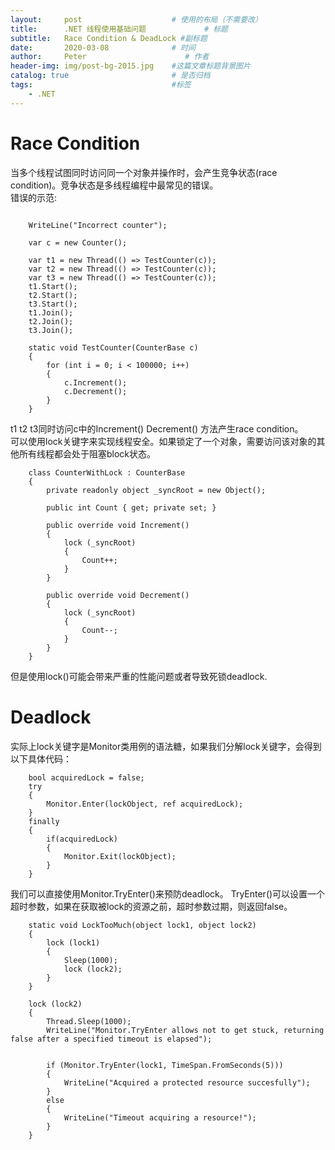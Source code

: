 ```yaml
---
layout:     post                    # 使用的布局（不需要改）
title:      .NET 线程使用基础问题             # 标题 
subtitle:   Race Condition & DeadLock #副标题
date:       2020-03-08              # 时间
author:     Peter                      # 作者
header-img: img/post-bg-2015.jpg    #这篇文章标题背景图片
catalog: true                       # 是否归档
tags:                               #标签
    - .NET
---
```


# Race Condition

当多个线程试图同时访问同一个对象并操作时，会产生竞争状态(race condition)。竞争状态是多线程编程中最常见的错误。  
错误的示范:
```

    WriteLine("Incorrect counter");

    var c = new Counter();

    var t1 = new Thread(() => TestCounter(c));
    var t2 = new Thread(() => TestCounter(c));
    var t3 = new Thread(() => TestCounter(c));
    t1.Start();
    t2.Start();
    t3.Start();
    t1.Join();
    t2.Join();
    t3.Join();

    static void TestCounter(CounterBase c)
    {
        for (int i = 0; i < 100000; i++)
        {
            c.Increment();
            c.Decrement();
        }
    }
```
t1 t2 t3同时访问c中的Increment() Decrement() 方法产生race condition。  
可以使用lock关键字来实现线程安全。如果锁定了一个对象，需要访问该对象的其他所有线程都会处于阻塞block状态。  
```
    class CounterWithLock : CounterBase
    {
        private readonly object _syncRoot = new Object();

        public int Count { get; private set; }

        public override void Increment()
        {
            lock (_syncRoot)
            {
                Count++;
            }
        }

        public override void Decrement()
        {
            lock (_syncRoot)
            {
                Count--;
            }
        }
    }
```

但是使用lock()可能会带来严重的性能问题或者导致死锁deadlock. 

# Deadlock
实际上lock关键字是Monitor类用例的语法糖，如果我们分解lock关键字，会得到以下具体代码：  
```
    bool acquiredLock = false;
    try
    {
        Monitor.Enter(lockObject, ref acquiredLock);
    }
    finally
    {
        if(acquiredLock)
        {
            Monitor.Exit(lockObject);
        }
    }
```
我们可以直接使用Monitor.TryEnter()来预防deadlock。 TryEnter()可以设置一个超时参数，如果在获取被lock的资源之前，超时参数过期，则返回false。

```
    static void LockTooMuch(object lock1, object lock2)
    {
        lock (lock1)
        {
            Sleep(1000);
            lock (lock2);
        }
    }

    lock (lock2)
    {
        Thread.Sleep(1000);
        WriteLine("Monitor.TryEnter allows not to get stuck, returning false after a specified timeout is elapsed");
        

        if (Monitor.TryEnter(lock1, TimeSpan.FromSeconds(5)))
        {
            WriteLine("Acquired a protected resource succesfully");
        }
        else
        {
            WriteLine("Timeout acquiring a resource!");
        }
    }
```

